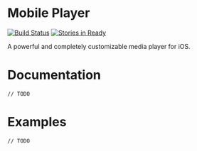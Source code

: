 # Mobile Player

[![Build Status](https://circleci.com/gh/movielala/mobileplayer-ios.svg?style=svg&circle-token=d6bb71f7a115ecb36f54744eea175e8e2792f5ad)](https://circleci.com/gh/movielala/mobileplayer-ios)
[![Stories in Ready](https://badge.waffle.io/movielala/mobileplayer-ios.svg)](http://waffle.io/movielala/mobileplayer-ios)

A powerful and completely customizable media player for iOS.

# Documentation

`// TODO`

# Examples

`// TODO`
